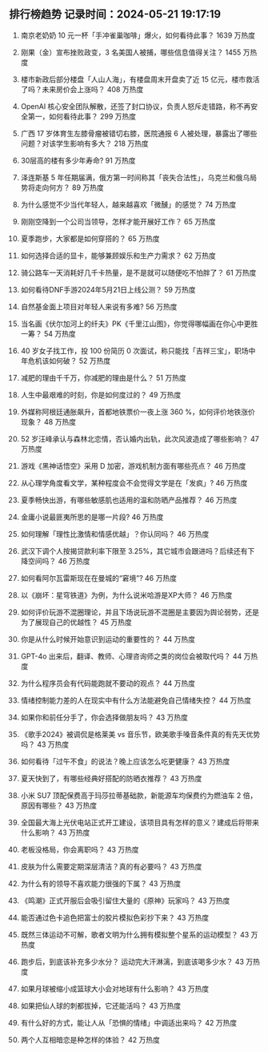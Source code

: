 
## 排行榜趋势 记录时间：2024-05-21 19:17:19
  
  1. 南京老奶奶 10 元一杯「手冲雀巢咖啡」爆火，如何看待此事？ 1639 万热度
    
  2. 刚果（金）宣布挫败政变，3 名美国人被捕，哪些信息值得关注？ 1455 万热度
    
  3. 楼市新政后部分楼盘「人山人海」，有楼盘周末开盘卖了近 15 亿元，楼市救活了吗？未来房价会上涨吗？ 408 万热度
    
  4. OpenAI 核心安全团队解散，还签了封口协议，负责人怒斥走错路，称不再安全第一，如何看待此事？ 299 万热度
    
  5. 广西 17 岁体育生左膝骨瘤被错切右膝，医院通报 6 人被处理，暴露出了哪些问题？对该学生影响有多大？ 218 万热度
    
  6. 30层高的楼有多少年寿命? 91 万热度
    
  7. 泽连斯基 5 年任期届满，俄方第一时间称其「丧失合法性」，乌克兰和俄乌局势将走向何方？ 89 万热度
    
  8. 为什么感觉不少当代年轻人，越来越喜欢「微醺」的感觉？ 74 万热度
    
  9. 刚刚空降到一个公司当领导，怎样才能开展好工作？ 65 万热度
    
  10. 夏季跑步，大家都是如何穿搭的？ 65 万热度
    
  11. 如何选择合适的显卡，能够兼顾娱乐和生产力需求？ 62 万热度
    
  12. 骑公路车一天消耗好几千卡热量，是不是就可以随便吃不怕胖了？ 61 万热度
    
  13. 如何看待DNF手游2024年5月21日上线公测？ 59 万热度
    
  14. 自然基金面上项目对年轻人来说有多难? 56 万热度
    
  15. 当名画《伏尔加河上的纤夫》PK《千里江山图》，你觉得哪幅画在你心中更胜一筹？ 54 万热度
    
  16. 40 岁女子找工作，投 100 份简历 0 次面试，称只能找「吉祥三宝」，职场中年危机该如何破？ 52 万热度
    
  17. 减肥的理由千千万，你减肥的理由是什么？ 51 万热度
    
  18. 人生中最艰难的时刻，你是如何度过的？ 49 万热度
    
  19. 外媒称阿根廷通胀飙升，首都地铁票价一夜上涨 360 %，如何评价地铁涨价现象？ 48 万热度
    
  20. 52 岁汪峰承认与森林北恋情，否认婚内出轨，此次风波造成了哪些影响？ 47 万热度
    
  21. 游戏《黑神话悟空》采用 D 加密，游戏机制方面有哪些亮点？ 46 万热度
    
  22. 从心理学角度看文学，某种程度会不会觉得文学是在「发疯」? 46 万热度
    
  23. 夏季畅快出游，有哪些敏感肌也适用的温和防晒产品推荐？ 46 万热度
    
  24. 金庸小说最匪夷所思的是哪一片段? 46 万热度
    
  25. 如何理解「理性比激情和情感优越」？你认同吗？ 46 万热度
    
  26. 武汉下调个人按揭贷款利率下限至 3.25%，其它城市会跟进吗？后续还有下降空间吗？ 46 万热度
    
  27. 如何看阿尔瓦雷斯现在在曼城的“窘境”? 46 万热度
    
  28. 以《崩坏：星穹铁道》为例，为什么说米哈游是XP大师？ 46 万热度
    
  29. 如何评价玩游不混圈理论，并且下场说玩游不混圈是主要因为舆论弱势，还是为了展现自己的优越性？ 45 万热度
    
  30. 你是从什么时候开始意识到运动的重要性的？ 44 万热度
    
  31. GPT-4o 出来后，翻译、教师、心理咨询师之类的岗位会被取代吗？ 44 万热度
    
  32. 为什么程序员会有代码能跑就不要动的观点？ 44 万热度
    
  33. 情绪控制能力差的人在现实中有什么方法能避免自己情绪失控？ 44 万热度
    
  34. 如果你和前任分手了，你会选择做朋友吗？ 43 万热度
    
  35. 《歌手2024》被调侃是格莱美 vs 音乐节，欧美歌手嗓音条件真的有先天优势吗？ 43 万热度
    
  36. 如何看待「过午不食」的说法？晚上应该怎么吃更健康？ 43 万热度
    
  37. 夏天快到了，有哪些经典好搭配的防晒衣推荐？ 43 万热度
    
  38. 小米 SU7 顶配保费高于玛莎拉蒂基础款，新能源车均保费约为燃油车 2 倍，原因有哪些？ 43 万热度
    
  39. 全国最大海上光伏电站正式开工建设，该项目具有怎样的意义？建成后将带来什么影响？ 43 万热度
    
  40. 老板没格局，你会离职吗？ 43 万热度
    
  41. 皮肤为什么需要定期深层清洁？真的有必要吗？ 43 万热度
    
  42. 为什么有的领导不喜欢能力很强的下属？ 43 万热度
    
  43. 《鸣潮》正式开服后会吸引留住大量的《原神》玩家吗？ 43 万热度
    
  44. 能否通过色卡追色把富士的胶片模拟色彩抄下来？ 43 万热度
    
  45. 既然三体运动不可解，歌者文明为什么拥有模拟整个星系的运动模型？ 43 万热度
    
  46. 跑步后，到底该补充多少水分？ 运动完大汗淋漓，到底该喝多少水？ 43 万热度
    
  47. 如果月球被缩小成篮球大小会对地球有什么影响？ 43 万热度
    
  48. 如果把仙人球的刺都拔掉，它还能活吗？ 43 万热度
    
  49. 有什么好的方式，能让人从「恐惧的情绪」中调适出来吗？ 42 万热度
    
  50. 两个人互相暗恋是种怎样的体验？ 42 万热度
    